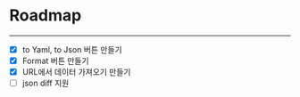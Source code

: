 # Roadmap

----

- [x] to Yaml, to Json 버튼 만들기
- [x] Format 버튼 만들기
- [x] URL에서 데이터 가져오기 만들기
- [ ] json diff 지원
